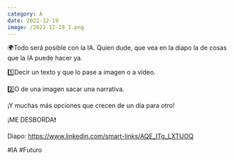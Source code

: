 ```yaml
--- 
category: A 
date: 2022-12-19 
image: /2022-12-19_1.png 
--- 
```


🌍Todo será posible con la IA. Quien dude, que vea en la diapo la de cosas que la IA puede hacer ya.

1️⃣Decir un texto y que lo pase a imagen o a vídeo.

2️⃣O de una imagen sacar una narrativa.

¡Y muchas más opciones que crecen de un día para otro!

¡ME DESBORDA❗

Diapo: https://www.linkedin.com/smart-links/AQE_ITg_LXTUOQ

#IA #Futuro